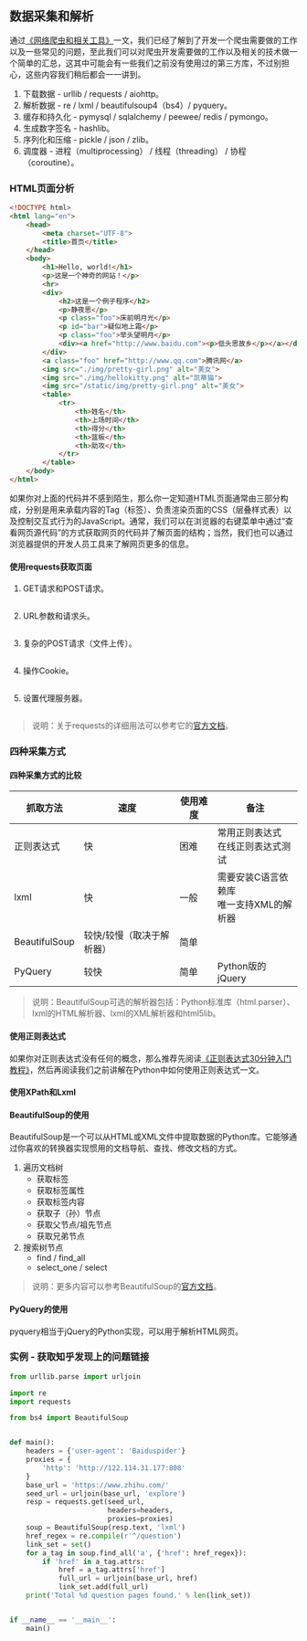 ## 数据采集和解析

通过[《网络爬虫和相关工具》](./01.网络爬虫和相关工具.md)一文，我们已经了解到了开发一个爬虫需要做的工作以及一些常见的问题，至此我们可以对爬虫开发需要做的工作以及相关的技术做一个简单的汇总，这其中可能会有一些我们之前没有使用过的第三方库，不过别担心，这些内容我们稍后都会一一讲到。

1. 下载数据 - urllib / requests / aiohttp。
2. 解析数据 - re / lxml / beautifulsoup4（bs4）/ pyquery。
3. 缓存和持久化 - pymysql / sqlalchemy / peewee/ redis / pymongo。
4. 生成数字签名 - hashlib。
5. 序列化和压缩 - pickle / json / zlib。
6. 调度器 - 进程（multiprocessing） / 线程（threading） / 协程（coroutine）。

### HTML页面分析

```HTML
<!DOCTYPE html>
<html lang="en">
    <head>
        <meta charset="UTF-8">
        <title>首页</title>
    </head>
    <body>
        <h1>Hello, world!</h1>
        <p>这是一个神奇的网站！</p>
        <hr>
        <div>
            <h2>这是一个例子程序</h2>
            <p>静夜思</p>
            <p class="foo">床前明月光</p>
            <p id="bar">疑似地上霜</p>
            <p class="foo">举头望明月</p>
            <div><a href="http://www.baidu.com"><p>低头思故乡</p></a></div>
        </div>
        <a class="foo" href="http://www.qq.com">腾讯网</a>
        <img src="./img/pretty-girl.png" alt="美女">
        <img src="./img/hellokitty.png" alt="凯蒂猫">
        <img src="/static/img/pretty-girl.png" alt="美女">
        <table>
            <tr>
                <th>姓名</th>
                <th>上场时间</th>
                <th>得分</th>
                <th>篮板</th>
                <th>助攻</th>
            </tr>
        </table>
    </body>
</html>
```

如果你对上面的代码并不感到陌生，那么你一定知道HTML页面通常由三部分构成，分别是用来承载内容的Tag（标签）、负责渲染页面的CSS（层叠样式表）以及控制交互式行为的JavaScript。通常，我们可以在浏览器的右键菜单中通过“查看网页源代码”的方式获取网页的代码并了解页面的结构；当然，我们也可以通过浏览器提供的开发人员工具来了解网页更多的信息。

#### 使用requests获取页面

1. GET请求和POST请求。

   ```Python
   
   ```

2. URL参数和请求头。

   ```Python
   
   ```

3. 复杂的POST请求（文件上传）。

   ```Python
   
   ```

4. 操作Cookie。

   ```Python
   
   ```

5. 设置代理服务器。

   ```Python
   
   ```

> 说明：关于requests的详细用法可以参考它的[官方文档](http://docs.python-requests.org/zh_CN/latest/user/quickstart.html)。

### 四种采集方式

#### 四种采集方式的比较

| 抓取方法      | 速度                      | 使用难度 | 备注                                       |
| ------------- | ------------------------- | -------- | ------------------------------------------ |
| 正则表达式    | 快                        | 困难     | 常用正则表达式<br>在线正则表达式测试       |
| lxml          | 快                        | 一般     | 需要安装C语言依赖库<br>唯一支持XML的解析器 |
| BeautifulSoup | 较快/较慢（取决于解析器） | 简单     |                                            |
| PyQuery       | 较快                      | 简单     | Python版的jQuery                           |

> 说明：BeautifulSoup可选的解析器包括：Python标准库（html.parser）、lxml的HTML解析器、lxml的XML解析器和html5lib。

#### 使用正则表达式

如果你对正则表达式没有任何的概念，那么推荐先阅读[《正则表达式30分钟入门教程》]()，然后再阅读我们之前讲解在Python中如何使用正则表达式一文。

#### 使用XPath和Lxml



#### BeautifulSoup的使用

BeautifulSoup是一个可以从HTML或XML文件中提取数据的Python库。它能够通过你喜欢的转换器实现惯用的文档导航、查找、修改文档的方式。

1. 遍历文档树
   - 获取标签
   - 获取标签属性
   - 获取标签内容
   - 获取子（孙）节点
   - 获取父节点/祖先节点
   - 获取兄弟节点
2. 搜索树节点
   - find / find_all
   - select_one / select

> 说明：更多内容可以参考BeautifulSoup的[官方文档](https://www.crummy.com/software/BeautifulSoup/bs4/doc/index.zh.html)。

#### PyQuery的使用

pyquery相当于jQuery的Python实现，可以用于解析HTML网页。



### 实例 - 获取知乎发现上的问题链接

```Python
from urllib.parse import urljoin

import re
import requests

from bs4 import BeautifulSoup


def main():
    headers = {'user-agent': 'Baiduspider'}
    proxies = {
        'http': 'http://122.114.31.177:808'
    }
    base_url = 'https://www.zhihu.com/'
    seed_url = urljoin(base_url, 'explore')
    resp = requests.get(seed_url,
                        headers=headers,
                        proxies=proxies)
    soup = BeautifulSoup(resp.text, 'lxml')
    href_regex = re.compile(r'^/question')
    link_set = set()
    for a_tag in soup.find_all('a', {'href': href_regex}):
        if 'href' in a_tag.attrs:
            href = a_tag.attrs['href']
            full_url = urljoin(base_url, href)
            link_set.add(full_url)
    print('Total %d question pages found.' % len(link_set))


if __name__ == '__main__':
    main()
```

